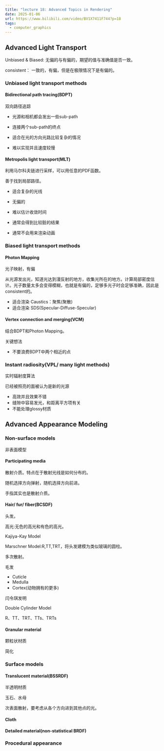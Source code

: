 ```yaml
---
title: "lecture 18: Advanced Topics in Rendering"
date: 2025-01-06
url: https://www.bilibili.com/video/BV1X7411F744?p=18
tags:
  - computer_graphics
---
```


## Advanced Light Transport

Unbiased & Biased: 无偏的与有偏的，期望的值与准确值是否一致。

consistent： 一致的，有偏，但是在极限情况下是有偏的。

### Unbiased light transport methods

#### Bidirectional path tracing(BDPT)

双向路径追踪

- 光源和相机都会发出一些sub-path
- 连接两个sub-path的终点

- 适合在光的方向光路比较复杂的情况
- 难以实现并且速度较慢

#### Metropolis light transport(MLT)

利用马尔科夫链进行采样，可以用任意的PDF函数。

善于找到局部路径。

- 适合复杂的光线
- 无偏的

- 难以估计收敛时间
- 通常会得到比较脏的结果
- 通常不会用来渲染动画

### Biased light transport methods

#### Photon Mapping

光子映射，有偏

从光源发出光，知道光达到漫反射的地方，收集光所在的地方。计算局部密度估计。光子数量太多会变得模糊，也就是有偏的，足够多光子时会足够准确，因此是consistent的。

- 适合渲染 Caustics：聚焦(聚散)
- 适合渲染 SDS(Specular-Diffuse-Specular)

#### Vertex connection and merging(VCM)

结合BDPT和Photon Mapping。

关键想法

- 不要浪费BDPT中两个相近的点

### Instant radiosity(VPL/ many light methods)

实时辐射度算法

已经被照亮的面被认为是新的光源

- 高效并且效果不错
- 缝隙中容易发光，和距离平方项有关
- 不能处理glossy材质

## Advanced Appearance Modeling

### Non-surface models

非表面模型

#### Participating media

散射介质。特点在于散射光线是如何分布的。

随机选择方向弹射，随机选择方向前进。

手指其实也是散射介质。

#### Hair/ fur/ fiber(BCSDF)

头发。

高光:无色的高光和有色的高光。

Kajiya-Kay Model

Marschner Model:R,TT,TRT，将头发建模为类似玻璃的圆柱。

多次散射。

毛发

- Cuticle
- Medulla
- Cortex(动物拥有的更多)

闫令琪发明

Double Cylinder Model

R、TT、TRT、TTs、TRTs

#### Granular material

颗粒状材质

简化

### Surface models

#### Translucent material(BSSRDF)

半透明材质

玉石、水母

次表面散射，要考虑从各个方向进到其他点的光。

#### Cloth

#### Detailed material(non-statistical BRDF)

### Procedural appearance
